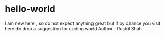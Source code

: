 # hello-world
I am new here , so do not expect anything great but if by chance you visit here do drop a suggestion for coding world
Author - Rushil Shah
